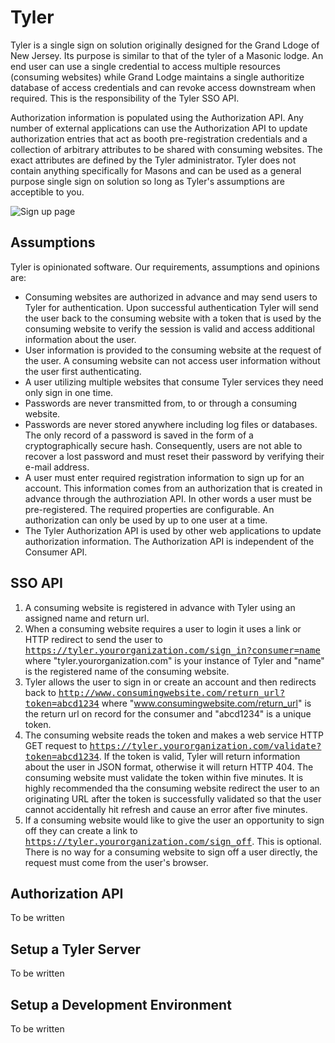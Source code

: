 Tyler
=====

Tyler is a single sign on solution originally designed for the Grand Ldoge of New Jersey. Its purpose is similar to that of the tyler of a Masonic lodge. An end user can use a single credential to access multiple resources (consuming websites) while Grand Lodge maintains a single authoritize database of access credentials and can revoke access downstream when required. This is the responsibility of the Tyler SSO API.

Authorization information is populated using the Authorization API. Any number of external applications can use the Authorization API to update authorization entries that act as booth pre-registration credentials and a collection of arbitrary attributes to be shared with consuming websites. The exact attributes are defined by the Tyler administrator. Tyler does not contain anything specifically for Masons and can be used as a general purpose single sign on solution so long as Tyler's assumptions are acceptible to you.

![Sign up page](http://i.imgur.com/qLivJ.png)

Assumptions
-----------

Tyler is opinionated software. Our requirements, assumptions and opinions are:

* Consuming websites are authorized in advance and may send users to Tyler for authentication. Upon successful
  authentication Tyler will send the user back to the consuming website with a token that is used by the
  consuming website to verify the session is valid and access additional information about the user.
* User information is provided to the consuming website at the request of the user. A consuming website can
  not access user information without the user first authenticating.
* A user utilizing multiple websites that consume Tyler services they need only sign in one time.
* Passwords are never transmitted from, to or through a consuming website.
* Passwords are never stored anywhere including log files or databases. The only record of a password is saved
  in the form of a cryptographically secure hash. Consequently, users are not able to recover a lost password
  and must reset their password by verifying their e-mail address.
* A user must enter required registration information to sign up for an account. This information comes from
  an authorization that is created in advance through the authroziation API. In other words a user must be
  pre-registered. The required properties are configurable. An authorization can only be used by up to one
  user at a time.
* The Tyler Authorization API is used by other web applications to update authorization information. The
  Authorization API is independent of the Consumer API.

SSO API
-------

1. A consuming website is registered in advance with Tyler using an assigned name and return url.
2. When a consuming website requires a user to login it uses a link or HTTP redirect to send the user to
   <tt>https://tyler.yourorganization.com/sign_in?consumer=name</tt> where "tyler.yourorganization.com" is your instance
   of Tyler and "name" is the registered name of the consuming website.
3. Tyler allows the user to sign in or create an account and then redirects back to 
   <tt>http://www.consumingwebsite.com/return_url?token=abcd1234</tt> where "www.consumingwebsite.com/return_url" is the
   return url on record for the consumer and "abcd1234" is a unique token.
4. The consuming website reads the token and makes a web service HTTP GET request to
   <tt>https://tyler.yourorganization.com/validate?token=abcd1234</tt>.  If the token is valid, Tyler will return
   information about the user in JSON format, otherwise it will return HTTP 404.  The consuming website
   must validate the token within five minutes.  It is highly recommended tha the consuming website redirect
   the user to an originating URL after the token is successfully validated so that the user cannot accidentally
   hit refresh and cause an error after five minutes.
5. If a consuming website would like to give the user an opportunity to sign off they can create a link to
   <tt>https://tyler.yourorganization.com/sign_off</tt>.  This is optional.  There is no way for a consuming website to
   sign off a user directly, the request must come from the user's browser.

Authorization API
-----------------

To be written

Setup a Tyler Server
--------------------

To be written

Setup a Development Environment
-------------------------------

To be written
